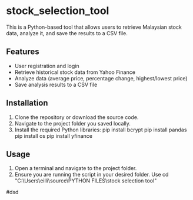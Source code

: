 # stock_selection_tool
This is a Python-based tool that allows users to retrieve Malaysian stock data, analyze it, and save the results to a CSV file.

## Features
- User registration and login
- Retrieve historical stock data from Yahoo Finance
- Analyze data (average price, percentage change, highest/lowest price)
- Save analysis results to a CSV file

## Installation
1. Clone the repository or download the source code.
2. Navigate to the project folder you saved locally.
3. Install the required Python libraries:
pip install bcrypt
pip install pandas 
pip install os
pip install yfinance 

## Usage
1. Open a terminal and navigate to the project folder.
2. Ensure you are running the script in your desired folder. Use cd "C:\Users\eilli\source\PYTHON FILES\stock selection tool"

#dsd

